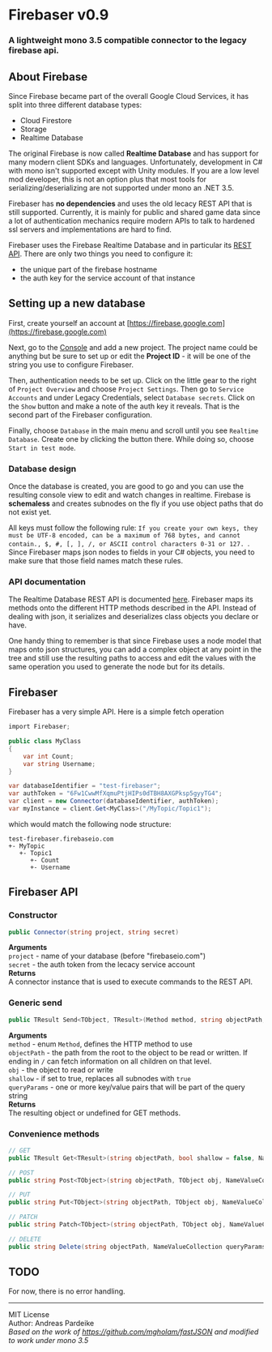 # Firebaser v0.9

### A lightweight mono 3.5 compatible connector to the legacy firebase api.

## About Firebase

Since Firebase became part of the overall Google Cloud Services, it has split into three different database types:  

- Cloud Firestore
- Storage
- Realtime Database  

The original Firebase is now called **Realtime Database** and has support for many modern client SDKs and languages. Unfortunately, development in C# with mono isn't supported except with Unity modules. If you are a low level mod developer, this is not an option plus that most tools for serializing/deserializing are not supported under mono an .NET 3.5.

Firebaser has **no dependencies** and uses the old lecacy REST API that is still supported. Currently, it is mainly for public and shared game data since a lot of authentication mechanics require modern APIs to talk to hardened ssl servers and implementations are hard to find.

Firebaser uses the Firebase Realtime Database and in particular its [REST API](https://firebase.google.com/docs/database/rest/start). There are only two things you need to configure it:  

- the unique part of the firebase hostname
- the auth key for the service account of that instance

## Setting up a new database

First, create yourself an account at [https://firebase.google.com](https://firebase.google.com)  

Next, go to the [Console](https://console.firebase.google.com/) and add a new project. The project name could be anything but be sure to set up or edit the **Project ID** - it will be one of the string you use to configure Firebaser.

Then, authentication needs to be set up. Click on the little gear to the right of `Project Overview` and choose `Project Settings`. Then go to `Service Accounts` and under Legacy Credentials, select `Database secrets`. Click on the `Show` button and make a note of the auth key it reveals. That is the second part of the Firebaser configuration.

Finally, choose `Database` in the main menu and scroll until you see `Realtime Database`. Create one by clicking the button there. While doing so, choose `Start in test mode`.

### Database design

Once the database is created, you are good to go and you can use the resulting console view to edit and watch changes in realtime. Firebase is **schemaless** and creates subnodes on the fly if you use object paths that do not exist yet.

All keys must follow the following rule: `If you create your own keys, they must be UTF-8 encoded, can be a maximum of 768 bytes, and cannot contain., $, #, [, ], /, or ASCII control characters 0-31 or 127. `. Since Firebaser maps json nodes to fields in your C# objects, you need to make sure that those field names match these rules.

### API documentation

The Realtime Database REST API is documented [here](https://firebase.google.com/docs/database/rest/start). Firebaser maps its methods onto the different HTTP methods described in the API. Instead of dealing with json, it serializes and deserializes class objects you declare or have.

One handy thing to remember is that since Firebase uses a node model that maps onto json structures, you can add a complex object at any point in the tree and still use the resulting paths to access and edit the values with the same operation you used to generate the node but for its details.

## Firebaser

Firebaser has a very simple API. Here is a simple fetch operation

```cs
import Firebaser;

public class MyClass  
{  
	var int Count;  
	var string Username;  
}

var databaseIdentifier = "test-firebaser";
var authToken = "6Fw1CwwMfXqmuPtjHIPs0dTBH8AXGPksp5gyyTG4";  
var client = new Connector(databaseIdentifier, authToken);  
var myInstance = client.Get<MyClass>("/MyTopic/Topic1");
```

which would match the following node structure:

```
test-firebaser.firebaseio.com  
+- MyTopic  
   +- Topic1  
      +- Count  
      +- Username  
```

## Firebaser API

### Constructor
```cs
public Connector(string project, string secret)
```  
**Arguments**  
`project` - name of your database (before "firebaseio.com")  
`secret` - the auth token from the lecacy service account  
**Returns**  
A connector instance that is used to execute commands to the REST API.

### Generic send
```cs
public TResult Send<TObject, TResult>(Method method, string objectPath, TObject obj = default(TObject), bool shallow = false, NameValueCollection queryParams = null) where TResult : class
```  
**Arguments**  
`method` - enum `Method`, defines the HTTP method to use  
`objectPath` - the path from the root to the object to be read or written. If ending in `/` can fetch information on all children on that level.  
`obj` - the object to read or write  
`shallow` - if set to true, replaces all subnodes with `true`  
`queryParams` - one or more key/value pairs that will be part of the query string  
**Returns**  
The resulting object or undefined for GET methods.

### Convenience methods
```cs  
// GET
public TResult Get<TResult>(string objectPath, bool shallow = false, NameValueCollection queryParams = null) where TResult : class

// POST
public string Post<TObject>(string objectPath, TObject obj, NameValueCollection queryParams = null) where TObject : class

// PUT
public string Put<TObject>(string objectPath, TObject obj, NameValueCollection queryParams = null) where TObject : class

// PATCH
public string Patch<TObject>(string objectPath, TObject obj, NameValueCollection queryParams = null) where TObject : class

// DELETE
public string Delete(string objectPath, NameValueCollection queryParams = null)
```

## TODO

For now, there is no error handling.

  
---

MIT License  
Author: Andreas Pardeike  
*Based on the work of https://github.com/mgholam/fastJSON and modified to work under mono 3.5*
